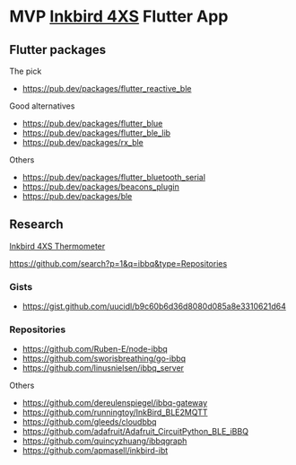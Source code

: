 # MVP [Inkbird 4XS](https://www.amazon.com/gp/product/B076QDC5VL/ref=ppx_yo_dt_b_search_asin_title?ie=UTF8&psc=1) Flutter App

## Flutter packages

The pick

- https://pub.dev/packages/flutter_reactive_ble

Good alternatives

- https://pub.dev/packages/flutter_blue
- https://pub.dev/packages/flutter_ble_lib
- https://pub.dev/packages/rx_ble

Others

- https://pub.dev/packages/flutter_bluetooth_serial
- https://pub.dev/packages/beacons_plugin
- https://pub.dev/packages/ble

## Research

[Inkbird 4XS Thermometer](https://www.amazon.com/gp/product/B076QDC5VL/ref=ppx_yo_dt_b_search_asin_title?ie=UTF8&psc=1)

https://github.com/search?p=1&q=ibbq&type=Repositories

### Gists

- https://gist.github.com/uucidl/b9c60b6d36d8080d085a8e3310621d64

### Repositories

- https://github.com/Ruben-E/node-ibbq
- https://github.com/sworisbreathing/go-ibbq
- https://github.com/linusnielsen/ibbq_server

Others

- https://github.com/dereulenspiegel/ibbq-gateway
- https://github.com/runningtoy/InkBird_BLE2MQTT
- https://github.com/gleeds/cloudbbq
- https://github.com/adafruit/Adafruit_CircuitPython_BLE_iBBQ
- https://github.com/quincyzhuang/ibbqgraph
- https://github.com/apmasell/inkbird-ibt
